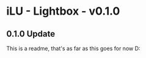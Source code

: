 iLU - Lightbox - v0.1.0
===

0.1.0 Update
---

This is a readme, that's as far as this goes for now D:
